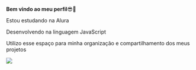 **Bem vindo ao meu perfil**😎🙏

Estou estudando na Alura

Desenvolvendo na linguagem JavaScript

Utilizo esse espaço para minha organização e compartilhamento dos meus projetos

![](https://media1.tenor.com/m/ozOT22oeDFoAAAAd/aidanryry-kirby.gif)
